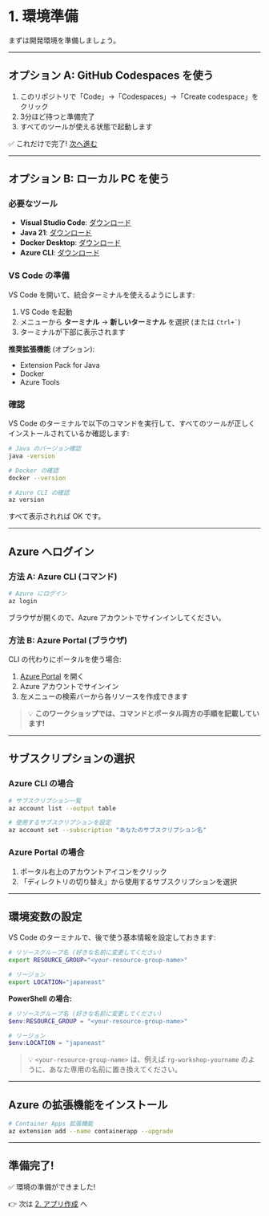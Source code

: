 # 1. 環境準備

まずは開発環境を準備しましょう。

---

## オプション A: GitHub Codespaces を使う

1. このリポジトリで「Code」→「Codespaces」→「Create codespace」をクリック
2. 3分ほど待つと準備完了
3. すべてのツールが使える状態で起動します

✅ これだけで完了! [次へ進む](./02-create-app.md)

---

## オプション B: ローカル PC を使う

### 必要なツール

- **Visual Studio Code**: [ダウンロード](https://code.visualstudio.com/)
- **Java 21**: [ダウンロード](https://adoptium.net/)
- **Docker Desktop**: [ダウンロード](https://www.docker.com/products/docker-desktop/)
- **Azure CLI**: [ダウンロード](https://learn.microsoft.com/cli/azure/install-azure-cli)

### VS Code の準備

VS Code を開いて、統合ターミナルを使えるようにします:

1. VS Code を起動
2. メニューから **ターミナル** → **新しいターミナル** を選択 (または `` Ctrl+` ``)
3. ターミナルが下部に表示されます

**推奨拡張機能** (オプション):
- Extension Pack for Java
- Docker
- Azure Tools

### 確認

VS Code のターミナルで以下のコマンドを実行して、すべてのツールが正しくインストールされているか確認します:

```bash
# Java のバージョン確認
java -version

# Docker の確認
docker --version

# Azure CLI の確認
az version
```

すべて表示されれば OK です。

---

## Azure へログイン

### 方法 A: Azure CLI (コマンド)

```bash
# Azure にログイン
az login
```

ブラウザが開くので、Azure アカウントでサインインしてください。

### 方法 B: Azure Portal (ブラウザ)

CLI の代わりにポータルを使う場合:

1. [Azure Portal](https://portal.azure.com/) を開く
2. Azure アカウントでサインイン
3. 左メニューの検索バーから各リソースを作成できます

> 💡 **このワークショップでは、コマンドとポータル両方の手順を記載しています!**

---

## サブスクリプションの選択

### Azure CLI の場合

```bash
# サブスクリプション一覧
az account list --output table

# 使用するサブスクリプションを設定
az account set --subscription "あなたのサブスクリプション名"
```

### Azure Portal の場合

1. ポータル右上のアカウントアイコンをクリック
2. 「ディレクトリの切り替え」から使用するサブスクリプションを選択

---

## 環境変数の設定

VS Code のターミナルで、後で使う基本情報を設定しておきます:

```bash
# リソースグループ名 (好きな名前に変更してください)
export RESOURCE_GROUP="<your-resource-group-name>"

# リージョン
export LOCATION="japaneast"
```

**PowerShell の場合:**
```powershell
# リソースグループ名 (好きな名前に変更してください)
$env:RESOURCE_GROUP = "<your-resource-group-name>"

# リージョン
$env:LOCATION = "japaneast"
```

> 💡 `<your-resource-group-name>` は、例えば `rg-workshop-yourname` のように、あなた専用の名前に置き換えてください。

---

## Azure の拡張機能をインストール

```bash
# Container Apps 拡張機能
az extension add --name containerapp --upgrade
```

---

## 準備完了!

✅ 環境の準備ができました!

👉 次は [2. アプリ作成](./02-create-app.md) へ
